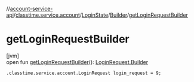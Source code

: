//[account-service-api](../../../../index.md)/[classtime.service.account](../../index.md)/[LoginState](../index.md)/[Builder](index.md)/[getLoginRequestBuilder](get-login-request-builder.md)

# getLoginRequestBuilder

[jvm]\
open fun [getLoginRequestBuilder](get-login-request-builder.md)(): [LoginRequest.Builder](../../-login-request/-builder/index.md)

`.classtime.service.account.LoginRequest login_request = 9;`
